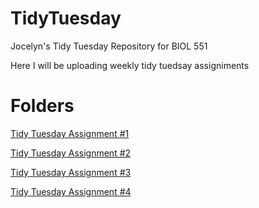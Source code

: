 # TidyTuesday
Jocelyn's Tidy Tuesday Repository for BIOL 551

Here I will be uploading weekly tidy tuedsay assigniments


# Folders
[Tidy Tuesday Assignment #1](https://github.com/jmartinezrico/TidyTuesday/tree/main/Tidy_Tuesday_1)

[Tidy Tuesday Assignment #2](https://github.com/jmartinezrico/TidyTuesday/tree/main/Tidy_Tuesday_2)

[Tidy Tuesday Assignment #3](https://github.com/jmartinezrico/TidyTuesday/tree/main/Tidy_Tuesday_3)

[Tidy Tuesday Assignment #4](https://github.com/jmartinezrico/TidyTuesday/tree/main/Tidy_Tuesday_4)
